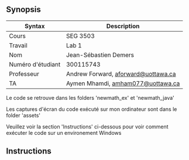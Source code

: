 ## Synopsis

| Syntax | Description |
| --- | --- |
| Cours | SEG 3503 |
| Travail | Lab 1 |
| Nom | Jean-Sébastien Demers |
| Numéro d'étudiant | 300115743 |
| Professeur | Andrew Forward, aforward@uottawa.ca |
| TA | Aymen Mhamdi, amham077@uottawa.ca |

Le code se retrouve dans les folders 'newmath_ex' et 'newmath_java'

Les captures d'écran du code exécuté sur mon ordinateur sont dans le folder 'assets'

Veuillez voir la section 'Instructions' ci-dessous pour voir comment exécuter le code sur un environement Windows

## Instructions